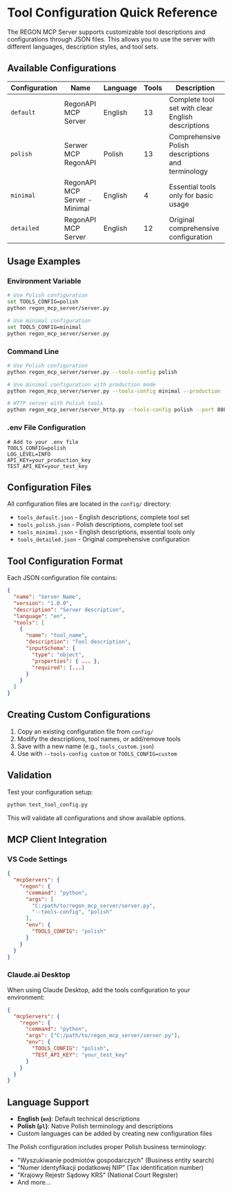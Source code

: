 # Tool Configuration Quick Reference

The REGON MCP Server supports customizable tool descriptions and configurations through JSON files. This allows you to use the server with different languages, description styles, and tool sets.

## Available Configurations

| Configuration | Name | Language | Tools | Description |
|---------------|------|----------|-------|-------------|
| `default` | RegonAPI MCP Server | English | 13 | Complete tool set with clear English descriptions |
| `polish` | Serwer MCP RegonAPI | Polish | 13 | Comprehensive Polish descriptions and terminology |
| `minimal` | RegonAPI MCP Server - Minimal | English | 4 | Essential tools only for basic usage |
| `detailed` | RegonAPI MCP Server | English | 12 | Original comprehensive configuration |

## Usage Examples

### Environment Variable
```bash
# Use Polish configuration
set TOOLS_CONFIG=polish
python regon_mcp_server/server.py

# Use minimal configuration
set TOOLS_CONFIG=minimal
python regon_mcp_server/server.py
```

### Command Line
```bash
# Use Polish configuration
python regon_mcp_server/server.py --tools-config polish

# Use minimal configuration with production mode
python regon_mcp_server/server.py --tools-config minimal --production

# HTTP server with Polish tools
python regon_mcp_server/server_http.py --tools-config polish --port 8080
```

### .env File Configuration
```
# Add to your .env file
TOOLS_CONFIG=polish
LOG_LEVEL=INFO
API_KEY=your_production_key
TEST_API_KEY=your_test_key
```

## Configuration Files

All configuration files are located in the `config/` directory:

- `tools_default.json` - English descriptions, complete tool set
- `tools_polish.json` - Polish descriptions, complete tool set  
- `tools_minimal.json` - English descriptions, essential tools only
- `tools_detailed.json` - Original comprehensive configuration

## Tool Configuration Format

Each JSON configuration file contains:

```json
{
  "name": "Server Name",
  "version": "1.0.0", 
  "description": "Server description",
  "language": "en",
  "tools": [
    {
      "name": "tool_name",
      "description": "Tool description",
      "inputSchema": {
        "type": "object",
        "properties": { ... },
        "required": [...]
      }
    }
  ]
}
```

## Creating Custom Configurations

1. Copy an existing configuration file from `config/`
2. Modify the descriptions, tool names, or add/remove tools
3. Save with a new name (e.g., `tools_custom.json`)
4. Use with `--tools-config custom` or `TOOLS_CONFIG=custom`

## Validation

Test your configuration setup:

```bash
python test_tool_config.py
```

This will validate all configurations and show available options.

## MCP Client Integration

### VS Code Settings
```json
{
  "mcpServers": {
    "regon": {
      "command": "python",
      "args": [
        "C:/path/to/regon_mcp_server/server.py",
        "--tools-config", "polish"
      ],
      "env": {
        "TOOLS_CONFIG": "polish"
      }
    }
  }
}
```

### Claude.ai Desktop
When using Claude Desktop, add the tools configuration to your environment:

```json
{
  "mcpServers": {
    "regon": {
      "command": "python",
      "args": ["C:/path/to/regon_mcp_server/server.py"],
      "env": {
        "TOOLS_CONFIG": "polish",
        "TEST_API_KEY": "your_test_key"
      }
    }
  }
}
```

## Language Support

- **English (`en`)**: Default technical descriptions
- **Polish (`pl`)**: Native Polish terminology and descriptions
- Custom languages can be added by creating new configuration files

The Polish configuration includes proper Polish business terminology:
- "Wyszukiwanie podmiotów gospodarczych" (Business entity search)
- "Numer identyfikacji podatkowej NIP" (Tax identification number)
- "Krajowy Rejestr Sądowy KRS" (National Court Register)
- And more...
